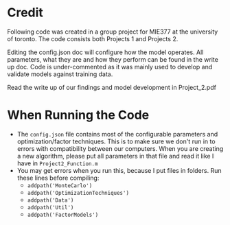 
# Credit
Following code was created in a group project for MIE377 at the university of toronto. 
The code consists both Projects 1 and Projects 2. 

Editing the config.json doc will configure how the model operates. All parameters, what they are and how they perform can be found in the write up doc.
Code is under-commented as it was mainly used to develop and validate models against training data.

Read the write up of our findings and model development in Project_2.pdf  

# When Running the Code

  

- The `config.json` file contains most of the configurable parameters and optimization/factor techniques. This is to make sure we don't run in to errors with compatibility between our computers. When you are creating a new algorithm, please put all parameters in that file and read it like I have in `Project2_Function.m`
- You may get errors when you run this, because I put files in folders. Run these lines before compiling:
	- `addpath('MonteCarlo')`
	- `addpath('OptimizationTechniques')`
	- `addpath('Data')`
	- `addpath('Util')`
    - `addpath('FactorModels')`

